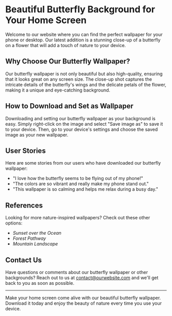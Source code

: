 <!--font:Orbitron-->

# Beautiful Butterfly Background for Your Home Screen

Welcome to our website where you can find the perfect wallpaper for your phone or desktop. Our latest addition is a stunning close-up of a butterfly on a flower that will add a touch of nature to your device.

## Why Choose Our Butterfly Wallpaper?

Our butterfly wallpaper is not only beautiful but also high-quality, ensuring that it looks great on any screen size. The close-up shot captures the intricate details of the butterfly's wings and the delicate petals of the flower, making it a unique and eye-catching background.

## How to Download and Set as Wallpaper

Downloading and setting our butterfly wallpaper as your background is easy. Simply right-click on the image and select "Save image as" to save it to your device. Then, go to your device's settings and choose the saved image as your new wallpaper.

## User Stories

Here are some stories from our users who have downloaded our butterfly wallpaper:

- "I love how the butterfly seems to be flying out of my phone!"
- "The colors are so vibrant and really make my phone stand out."
- "This wallpaper is so calming and helps me relax during a busy day."

## References

Looking for more nature-inspired wallpapers? Check out these other options:

- *Sunset over the Ocean*
- *Forest Pathway*
- *Mountain Landscape*

## Contact Us

Have questions or comments about our butterfly wallpaper or other backgrounds? Reach out to us at [contact@ourwebsite.com](mailto:contact@ourwebsite.com) and we'll get back to you as soon as possible.

---
Make your home screen come alive with our beautiful butterfly wallpaper. Download it today and enjoy the beauty of nature every time you use your device.

<!--

Write me content for website with wallpaper which alt text is:

"A close-up of a butterfly on a flower"

The name/title of the page should not be 1:1 copy of the alt text but rather a real content of the website which is using this wallpaper.

- Use markdown format 
- Start with heading
- Heading should be short and concise
- The content should look like a real website 
- The website should not be about the wallpaper, wallpaper is just a related background
- Heading should be contain work "wallpaper" or "background"
- Include real sections like references, contact, user stories, etc. use things relevant to the page purpose.
- Feel free to use structure like headings, bullets, numbering, blockquotes, paragraphs, horizontal lines, etc.
- You can use formatting like bold or _italic_
- You can include UTF-8 emojis
- Links should be only #hash anchors (and you can refer to the document itself)
- Do not include images


---


# Beautiful Butterfly Background for Your Home Screen

Welcome to our website where you can find the perfect wallpaper for your phone or desktop. Our latest addition is a stunning close-up of a butterfly on a flower that will add a touch of nature to your device.

## Why Choose Our Butterfly Wallpaper?

Our butterfly wallpaper is not only beautiful but also high-quality, ensuring that it looks great on any screen size. The close-up shot captures the intricate details of the butterfly's wings and the delicate petals of the flower, making it a unique and eye-catching background.

## How to Download and Set as Wallpaper

Downloading and setting our butterfly wallpaper as your background is easy. Simply right-click on the image and select "Save image as" to save it to your device. Then, go to your device's settings and choose the saved image as your new wallpaper.

## User Stories

Here are some stories from our users who have downloaded our butterfly wallpaper:

- "I love how the butterfly seems to be flying out of my phone!"
- "The colors are so vibrant and really make my phone stand out."
- "This wallpaper is so calming and helps me relax during a busy day."

## References

Looking for more nature-inspired wallpapers? Check out these other options:

- *Sunset over the Ocean*
- *Forest Pathway*
- *Mountain Landscape*

## Contact Us

Have questions or comments about our butterfly wallpaper or other backgrounds? Reach out to us at [contact@ourwebsite.com](mailto:contact@ourwebsite.com) and we'll get back to you as soon as possible.

---
Make your home screen come alive with our beautiful butterfly wallpaper. Download it today and enjoy the beauty of nature every time you use your device.

-->
